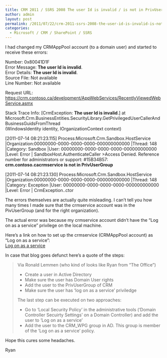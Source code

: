 ```yaml
---
title: CRM 2011 / SSRS 2008 The user Id is invalid / is not in PrivUserGroup
author: admin
layout: post
permalink: /2011/07/22/crm-2011-ssrs-2008-the-user-id-is-invalid-is-not-in-privusergroup/
categories:
  - Microsoft / CRM / SharePoint / SSRS
---
```



I had changed my CRMAppPool account (to a domain user) and started to receive these errors: 

Number: 0x80041D1F  
Error Message: **The user Id is invalid**.  
Error Details: **The user Id is invalid**.  
Source File: Not available  
Line Number: Not available

Request URL: https://crm.contoso.ca/development/AppWebServices/RecentlyViewedWebService.asmx

Stack Trace Info: [CrmException: **The user Id is invalid**.] at Microsoft.Crm.BusinessEntities.SecurityLibrary.GetPrivilegedUserCallerAndBusinessGuidsFromThread  
(WindowsIdentity identity, IOrganizationContext context)

[2011-07-14 08:21:23.115] Process:Microsoft.Crm.Sandbox.HostService |Organization:00000000-0000-0000-0000-000000000000 |Thread: 148 |Category: Sandbox |User: 00000000-0000-0000-0000-000000000000 |Level: Error | SandboxHost.AuthenticateCaller >Access Denied. Reference number for administrators or support: #15B34B57: **crm.contoso.cacrmservice is not in PrivUserGroup**

[2011-07-14 08:21:23.130] Process:Microsoft.Crm.Sandbox.HostService |Organization:00000000-0000-0000-0000-000000000000 |Thread: 148 |Category: Exception |User: 00000000-0000-0000-0000-000000000000 |Level: Error | CrmException..ctor

The errors themselves are actually quite misleading. I can’t tell you how many times I made sure that the crmservice account was in the PivUserGroup (and for the right organization). 

The actual error was because my crmservice account didn’t have the “Log on as a service” privilege on the local machine.

Here’s a link on how to set up the crmservice (CRMAppPool account) as “Log on as a service”:  
[Log on as a service][1]

 [1]: http://ronaldlemmen.blogspot.com/2009/04/change-crmapppool-identity.html "http://ronaldlemmen.blogspot.com/2009/04/change-crmapppool-identity.html"

In case that blog goes defunct here’s a quote of the steps:

> Via Ronald Lemmen (who kind of looks like Ryan from “The Office”)
> 
> - Create a user in Active Directory  
> - Make sure the user has Domain User rights  
> - Add the user to the PrivUserGroup of CRM  
> - Make sure the user has ‘log on as a service’ priviledge
> 
> The last step can be executed on two approaches:  
> - Go to ‘Local Security Policy’ in the administrative tools (‘Domain Controller Secuirty Settings’ on a Domain Controller) and add the user to ‘Log on as a service’  
> - Add the user to the CRM_WPG group in AD. This group is member of the ‘Log on as a service’ policy.

Hope this cures some headaches.

Ryan